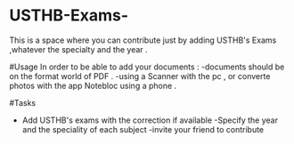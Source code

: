 # USTHB-Exams-
This is a space where you can contribute just by adding USTHB's Exams ,whatever the specialty and the year .

 #Usage 
In order to be able to add your documents : 
-documents should be on the format world of PDF .
-using a Scanner with the pc , or converte photos with the app Notebloc using a phone .

#Tasks 
- Add USTHB's exams with the correction if available
-Specify the year and the speciality of each subject
-invite your friend to contribute 
